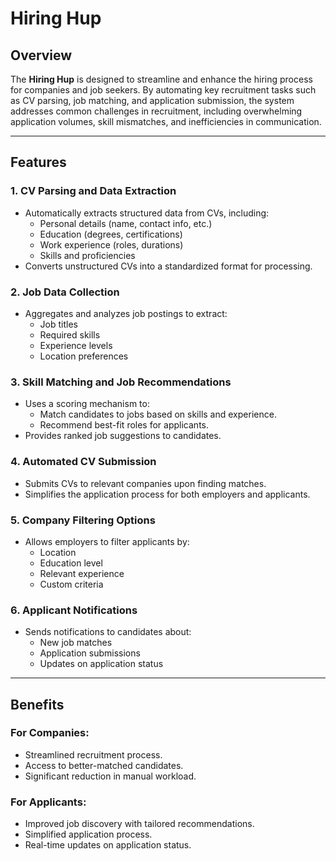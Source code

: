 # Hiring Hup
## Overview
The **Hiring Hup** is designed to streamline and enhance the hiring process for companies and job seekers. By automating key recruitment tasks such as CV parsing, job matching, and application submission, the system addresses common challenges in recruitment, including overwhelming application volumes, skill mismatches, and inefficiencies in communication.

---

## Features
### 1. **CV Parsing and Data Extraction**
- Automatically extracts structured data from CVs, including:
  - Personal details (name, contact info, etc.)
  - Education (degrees, certifications)
  - Work experience (roles, durations)
  - Skills and proficiencies
- Converts unstructured CVs into a standardized format for processing.

### 2. **Job Data Collection**
- Aggregates and analyzes job postings to extract:
  - Job titles
  - Required skills
  - Experience levels
  - Location preferences

### 3. **Skill Matching and Job Recommendations**
- Uses a scoring mechanism to:
  - Match candidates to jobs based on skills and experience.
  - Recommend best-fit roles for applicants.
- Provides ranked job suggestions to candidates.

### 4. **Automated CV Submission**
- Submits CVs to relevant companies upon finding matches.
- Simplifies the application process for both employers and applicants.

### 5. **Company Filtering Options**
- Allows employers to filter applicants by:
  - Location
  - Education level
  - Relevant experience
  - Custom criteria

### 6. **Applicant Notifications**
- Sends notifications to candidates about:
  - New job matches
  - Application submissions
  - Updates on application status

---

## Benefits
### For Companies:
- Streamlined recruitment process.
- Access to better-matched candidates.
- Significant reduction in manual workload.

### For Applicants:
- Improved job discovery with tailored recommendations.
- Simplified application process.
- Real-time updates on application status.
